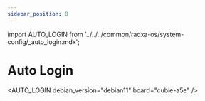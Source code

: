 ```yaml
---
sidebar_position: 8
---
```


import AUTO_LOGIN from '../../../common/radxa-os/system-config/\_auto_login.mdx';

# Auto Login

<AUTO_LOGIN debian_version="debian11" board="cubie-a5e" />
